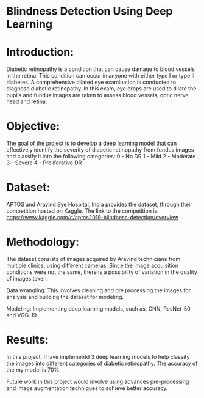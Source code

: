 # Blindness Detection Using Deep Learning

# Introduction: 

Diabetic retinopathy is a condition that can cause damage to blood vessels in the retina. This condition can occur in anyone with either type I or type II diabetes. A comprehensive dilated eye examination is conducted to diagnose diabetic retinopathy. In this exam, eye drops are used to dilate the pupils and fundus images are taken to assess blood vessels, optic nerve head and retina.
 
# Objective: 

The goal of the project is to develop a deep learning model that can effectively identify the severity of diabetic retinopathy from fundus images and classify it into the following categories:
0 - No DR
1 - Mild
2 - Moderate
3 - Severe
4 - Proliferative DR
 
# Dataset: 

APTOS and Aravind Eye Hospital, India provides the dataset, through their competition hosted on Kaggle. The link to the competition is: https://www.kaggle.com/c/aptos2019-blindness-detection/overview

# Methodology:

The dataset consists of images acquired by Aravind technicians from multiple clinics, using different cameras. Since the image acquisition conditions were not the same, there is a possibility of variation in the quality of images taken.

Data wrangling: This involves cleaning and pre processing the images for analysis and building the dataset for modeling.

Modeling: Implementing deep learning models, such as, CNN, ResNet-50 and VGG-19

# Results:

In this project, I have implementd 3 deep learning models to help classify the images into different categories of diabetic retinopathy. The accuracy of the my model is 70%. 

Future work in this project would involve using advances pre-processing and image augmentation techniques to achieve better accuracy.


